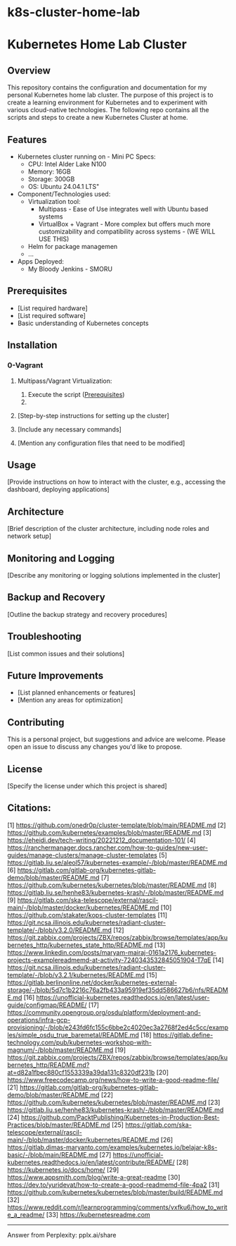 # k8s-cluster-home-lab
# Kubernetes Home Lab Cluster

## Overview

This repository contains the configuration and documentation for my personal Kubernetes home lab cluster. The purpose of this project is to create a learning environment for Kubernetes and to experiment with various cloud-native technologies.
The following repo contains all the scripts and steps to create a new Kubernetes Cluster at home.

## Features

- Kubernetes cluster running on - Mini PC Specs:
  - CPU: Intel Alder Lake N100
  - Memory: 16GB
  - Storage: 300GB
  - OS: Ubuntu 24.04.1 LTS"
- Component/Technologies used:
  - Virtualization tool:
    - Multipass - Ease of Use integrates well with Ubuntu based systems
    - VirtualBox + Vagrant - More complex but offers much more customizability and compatibility across systems - (WE WILL USE THIS)
  - Helm for package managemen
  - ...
- Apps Deployed:
  - My Bloody Jenkins - SMORU

## Prerequisites

- [List required hardware]
- [List required software]
- Basic understanding of Kubernetes concepts

## Installation
### 0-Vagrant
1. Multipass/Vagrant Virtualization:
   1. Execute the script ([Prerequisites](https://github.com/mmumshad/kubernetes-the-hard-way/blob/master/VirtualBox/docs/01-prerequisites.md))
   2. 


2. [Step-by-step instructions for setting up the cluster]
3. [Include any necessary commands]
4. [Mention any configuration files that need to be modified]



## Usage

[Provide instructions on how to interact with the cluster, e.g., accessing the dashboard, deploying applications]

## Architecture

[Brief description of the cluster architecture, including node roles and network setup]

## Monitoring and Logging

[Describe any monitoring or logging solutions implemented in the cluster]

## Backup and Recovery

[Outline the backup strategy and recovery procedures]

## Troubleshooting

[List common issues and their solutions]

## Future Improvements

- [List planned enhancements or features]
- [Mention any areas for optimization]

## Contributing

This is a personal project, but suggestions and advice are welcome. Please open an issue to discuss any changes you'd like to propose.

## License

[Specify the license under which this project is shared]

## Citations:
[1] https://github.com/onedr0p/cluster-template/blob/main/README.md
[2] https://github.com/kubernetes/examples/blob/master/README.md
[3] https://eheidi.dev/tech-writing/20221212_documentation-101/
[4] https://ranchermanager.docs.rancher.com/how-to-guides/new-user-guides/manage-clusters/manage-cluster-templates
[5] https://gitlab.liu.se/aleol57/kubernetes-example/-/blob/master/README.md
[6] https://gitlab.com/gitlab-org/kubernetes-gitlab-demo/blob/master/README.md
[7] https://github.com/kubernetes/kubernetes/blob/master/README.md
[8] https://gitlab.liu.se/henhe83/kubernetes-krash/-/blob/master/README.md
[9] https://gitlab.com/ska-telescope/external/rascil-main/-/blob/master/docker/kubernetes/README.md
[10] https://github.com/stakater/kops-cluster-templates
[11] https://git.ncsa.illinois.edu/kubernetes/radiant-cluster-template/-/blob/v3.2.0/README.md
[12] https://git.zabbix.com/projects/ZBX/repos/zabbix/browse/templates/app/kubernetes_http/kubernetes_state_http/README.md
[13] https://www.linkedin.com/posts/maryam-mairaj-0161a2176_kubernetes-projects-examplereadmemd-at-activity-7240343532845051904-T7qE
[14] https://git.ncsa.illinois.edu/kubernetes/radiant-cluster-template/-/blob/v3.2.1/kubernetes/README.md
[15] https://gitlab.berlinonline.net/docker/kubernetes-external-storage/-/blob/5d7c1b2216c76a2fb433a95919ef35dd586627b6/nfs/README.md
[16] https://unofficial-kubernetes.readthedocs.io/en/latest/user-guide/configmap/README/
[17] https://community.opengroup.org/osdu/platform/deployment-and-operations/infra-gcp-provisioning/-/blob/e243fd6fc155c6bbe2c4020ec3a2768f2ed4c5cc/examples/simple_osdu_true_baremetal/README.md
[18] https://gitlab.define-technology.com/pub/kubernetes-workshop-with-magnum/-/blob/master/README.md
[19] https://git.zabbix.com/projects/ZBX/repos/zabbix/browse/templates/app/kubernetes_http/README.md?at=d82a1fbec880cf1553339a39da131c8320df231b
[20] https://www.freecodecamp.org/news/how-to-write-a-good-readme-file/
[21] https://gitlab.com/gitlab-org/kubernetes-gitlab-demo/blob/master/README.md
[22] https://github.com/kubernetes/kubernetes/blob/master/README.md
[23] https://gitlab.liu.se/henhe83/kubernetes-krash/-/blob/master/README.md
[24] https://github.com/PacktPublishing/Kubernetes-in-Production-Best-Practices/blob/master/README.md
[25] https://gitlab.com/ska-telescope/external/rascil-main/-/blob/master/docker/kubernetes/README.md
[26] https://gitlab.dimas-maryanto.com/examples/kubernetes.io/belajar-k8s-basic/-/blob/main/README.md
[27] https://unofficial-kubernetes.readthedocs.io/en/latest/contribute/README/
[28] https://kubernetes.io/docs/home/
[29] https://www.appsmith.com/blog/write-a-great-readme
[30] https://dev.to/yuridevat/how-to-create-a-good-readmemd-file-4pa2
[31] https://github.com/kubernetes/kubernetes/blob/master/build/README.md
[32] https://www.reddit.com/r/learnprogramming/comments/vxfku6/how_to_write_a_readme/
[33] https://kubernetesreadme.com

---
Answer from Perplexity: pplx.ai/share